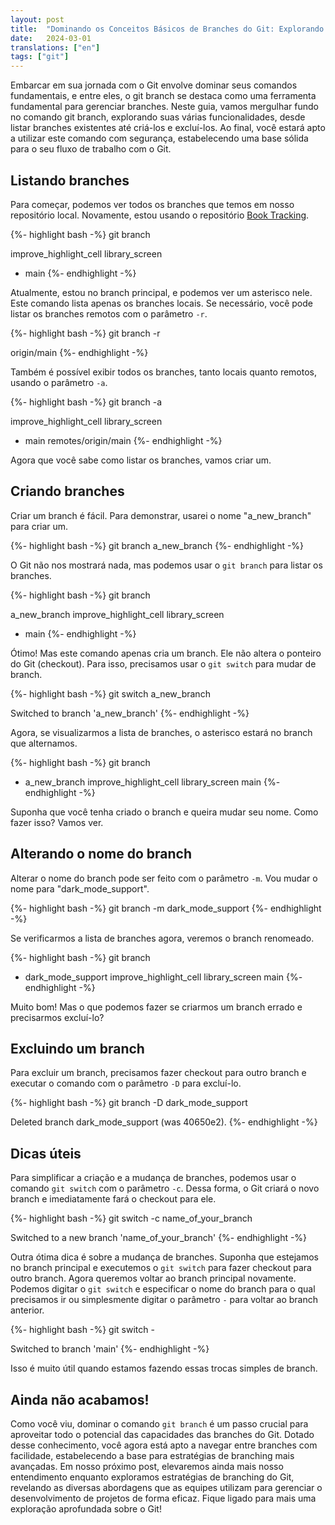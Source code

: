 ```yaml
---
layout: post
title:  "Dominando os Conceitos Básicos de Branches do Git: Explorando o Comando git branch"
date:   2024-03-01
translations: ["en"]
tags: ["git"]
---
```


<p class="intro"><span class="dropcap">E</span>mbarcar em sua jornada com o Git envolve dominar seus comandos fundamentais, e entre eles, o git branch se destaca como uma ferramenta fundamental para gerenciar branches. Neste guia, vamos mergulhar fundo no comando git branch, explorando suas várias funcionalidades, desde listar branches existentes até criá-los e excluí-los. Ao final, você estará apto a utilizar este comando com segurança, estabelecendo uma base sólida para o seu fluxo de trabalho com o Git.</p>

## Listando branches
Para começar, podemos ver todos os branches que temos em nosso repositório local. Novamente, estou usando o repositório [Book Tracking][book_tracking_repository].

{%- highlight bash -%}
git branch

  improve_highlight_cell
  library_screen
* main
{%- endhighlight -%}

Atualmente, estou no branch principal, e podemos ver um asterisco nele. Este comando lista apenas os branches locais. Se necessário, você pode listar os branches remotos com o parâmetro `-r`.

{%- highlight bash -%}
git branch -r

  origin/main
{%- endhighlight -%}

Também é possível exibir todos os branches, tanto locais quanto remotos, usando o parâmetro `-a`.

{%- highlight bash -%}
git branch -a

  improve_highlight_cell
  library_screen
* main
  remotes/origin/main
{%- endhighlight -%}

Agora que você sabe como listar os branches, vamos criar um.

## Criando branches
Criar um branch é fácil. Para demonstrar, usarei o nome "a_new_branch" para criar um.

{%- highlight bash -%}
git branch a_new_branch
{%- endhighlight -%}

O Git não nos mostrará nada, mas podemos usar o `git branch` para listar os branches.

{%- highlight bash -%}
git branch

  a_new_branch
  improve_highlight_cell
  library_screen
* main
{%- endhighlight -%}

Ótimo! Mas este comando apenas cria um branch. Ele não altera o ponteiro do Git (checkout). Para isso, precisamos usar o `git switch` para mudar de branch.

{%- highlight bash -%}
git switch a_new_branch

Switched to branch 'a_new_branch'
{%- endhighlight -%}

Agora, se visualizarmos a lista de branches, o asterisco estará no branch que alternamos.

{%- highlight bash -%}
git branch

* a_new_branch
  improve_highlight_cell
  library_screen
  main
{%- endhighlight -%}

Suponha que você tenha criado o branch e queira mudar seu nome. Como fazer isso? Vamos ver.

## Alterando o nome do branch
Alterar o nome do branch pode ser feito com o parâmetro `-m`. Vou mudar o nome para "dark_mode_support".

{%- highlight bash -%}
git branch -m dark_mode_support
{%- endhighlight -%}

Se verificarmos a lista de branches agora, veremos o branch renomeado.

{%- highlight bash -%}
git branch

* dark_mode_support
  improve_highlight_cell
  library_screen
  main
{%- endhighlight -%}

Muito bom! Mas o que podemos fazer se criarmos um branch errado e precisarmos excluí-lo?

## Excluindo um branch
Para excluir um branch, precisamos fazer checkout para outro branch e executar o comando com o parâmetro `-D` para excluí-lo.

{%- highlight bash -%}
git branch -D dark_mode_support

Deleted branch dark_mode_support (was 40650e2).
{%- endhighlight -%}

## Dicas úteis
Para simplificar a criação e a mudança de branches, podemos usar o comando `git switch` com o parâmetro `-c`. Dessa forma, o Git criará o novo branch e imediatamente fará o checkout para ele.

{%- highlight bash -%}
git switch -c name_of_your_branch

Switched to a new branch 'name_of_your_branch'
{%- endhighlight -%}

Outra ótima dica é sobre a mudança de branches. Suponha que estejamos no branch principal e executemos o `git switch` para fazer checkout para outro branch. Agora queremos voltar ao branch principal novamente. Podemos digitar o `git switch` e especificar o nome do branch para o qual precisamos ir ou simplesmente digitar o parâmetro `-` para voltar ao branch anterior.

{%- highlight bash -%}
git switch -

Switched to branch 'main'
{%- endhighlight -%}

Isso é muito útil quando estamos fazendo essas trocas simples de branch.

## Ainda não acabamos!
Como você viu, dominar o comando `git branch` é um passo crucial para aproveitar todo o potencial das capacidades das branches do Git. Dotado desse conhecimento, você agora está apto a navegar entre branches com facilidade, estabelecendo a base para estratégias de branching mais avançadas. Em nosso próximo post, elevaremos ainda mais nosso entendimento enquanto exploramos estratégias de branching do Git, revelando as diversas abordagens que as equipes utilizam para gerenciar o desenvolvimento de projetos de forma eficaz. Fique ligado para mais uma exploração aprofundada sobre o Git!

[book_tracking_repository]: https://github.com/ionixjunior/BookTracking/